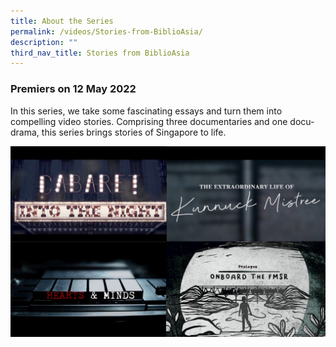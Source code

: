 ```yaml
---
title: About the Series
permalink: /videos/Stories-from-BiblioAsia/
description: ""
third_nav_title: Stories from BiblioAsia
---
```

### Premiers on 12 May 2022

In this series, we take some fascinating essays and turn them into compelling video stories. Comprising three documentaries and one docu-drama, this series brings stories of Singapore to life.

![](/images/Videos:%20BA%20Stories/BA%20stories.jpg)
